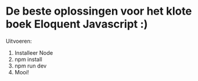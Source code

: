 # De beste oplossingen voor het klote boek Eloquent Javascript :)

Uitvoeren:
1. Installeer Node
2. npm install
3. npm run dev
4. Mooi!